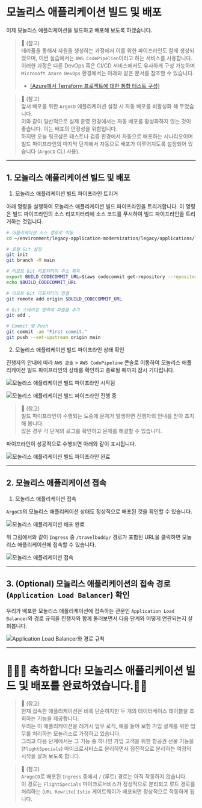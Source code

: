 # 모놀리스 애플리케이션 빌드 및 배포

이제 모놀리스 애플리케이션을 빌드하고 배포해 보도록 하겠습니다.

> 📕 (참고) <br>
> 테라폼을 통해서 자원을 생성하는 과정에서 이를 위한 파이프라인도 함께 생성되었으며, 이번 실습에서는 `AWS CodePipelien`이라고 하는 서비스를 사용합니다.<br>
> 이러한 과정은 다른 DevOps 혹은 CI/CD 서비스에서도 유사하게 구성 가능하며 `Microsoft Azure DevOps` 환경에서는 아래와 같은 문서를 참조할 수 있습니다. <br>
> - [[Azure에서 Terraform 프로젝트에 대한 통합 테스트 구성]](https://learn.microsoft.com/ko-kr/azure/developer/terraform/best-practices-integration-testing)

> 📕 (참고)<br>
> 앞서 배포를 위한 `ArgoCD` 애플리케이션 설정 시 자동 배포를 비활성화 해 두었습니다.<br>
> 이와 같이 일반적으로 실제 운영 환경에서는 자동 배포를 활성화하지 않는 것이 좋습니다. 이는 배포의 안정성을 위함입니다.<br>
> 하지만 오늘 워크샵은 테스트나 검증 환경에서 자동으로 배포하는 시나리오이며 빌드 파이프라인의 마지막 단계에서 자동으로 배포가 이루어지도록 설정되어 있습니다 (`ArgoCD` CLI 사용).

---

## 1. 모놀리스 애플리케이션 빌드 및 배포

1. 모놀리스 애플리케이션 빌드 파이프라인 트리거

아래 명령을 실행하여 모놀리스 애플리케이션 빌드 파이프라인을 트리거합니다. 이 명령은 빌드 파이프라인의 소스 리포지터리에 소스 코드를 푸시하여 빌드 파이프라인을 트리거하는 것입니다.

```bash
# 어플리케이션 소스 경로로 이동
cd ~/environment/legacy-application-modernization/legacy/applications/TravelBuddy/build/

# 로컬 Git 설정
git init
git branch -M main

# 리모트 Git 리포지터리 주소 획득
export BUILD_CODECOMMIT_URL=$(aws codecommit get-repository --repository-name hotelspecials-application --region ap-northeast-2 | grep -o '"cloneUrlHttp": "[^"]*'|grep -o '[^"]*$')
echo $BUILD_CODECOMMIT_URL

# 리모트 Git 리포지터리 연결
git remote add origin $BUILD_CODECOMMIT_URL

# Git 스테이징 영역에 파일을 추가
git add .

# Commit 및 Push
git commit -am "First commit."
git push --set-upstream origin main
```

2. 모놀리스 애플리케이션 빌드 파이프라인 상태 확인

진행자의 안내에 따라 `AWS 콘솔` > `AWS CodePipeline` 콘솔로 이동하여 모놀리스 애플리케이션 빌드 파이프라인의 상태를 확인하고 종료될 때까지 잠시 기다립니다.

![모놀리스 애플리케이션 빌드 파이프라인 시작됨](../../images/Monolith/Monolith-Application-Build-Pipeline-Triggered.png)

![모놀리스 애플리케이션 빌드 파이프라인 진행 중](../../images/Monolith/Monolith-Application-Build-Pipeline-in-Progress.png)

> 📌 (참고)<br>
> 빌드 파이프라인이 수행되는 도중에 문제가 발생하면 진행자의 안내를 받아 조치해 봅니다.<br>
> 많은 경우 각 단계의 로그를 확인하고 문제를 해결할 수 있습니다.

파이프라인이 성공적으로 수행되면 아래와 같이 표시됩니다.

![모놀리스 애플리케이션 빌드 파이프라인 완료](../../images/Monolith/Monolith-Application-Build-Pipeline-Completed.png)

---

## 2. 모놀리스 애플리케이션 접속

1. 모놀리스 애플리케이션 접속

`ArgoCD`의 모놀리스 애플리케이션 상태도 정상적으로 배포된 것을 확인할 수 있습니다.

![모놀리스 애플리케이션 배포 완료](../../images/Monolith/Monolith-Application-Deployed-in-ArogoCD.png)

위 그림에서와 같이 `Ingress` 중 `/travelbuddy/` 경로가 포함된 URL을 클릭하면 모놀리스 애플리케이션에 접속할 수 있습니다.

![모놀리스 애플리케이션 접속](../../images/Monolith/Monolith-Application-Access.png)

---

## 3. (Optional) 모놀리스 애플리케이션의 접속 경로 (`Application Load Balancer`) 확인

우리가 배포한 모놀리스 애플리케이션에 접속하는 관문인 `Application Load Balancer`와 경로 규칙을 진행자와 함께 둘러보면서 다음 단계와 어떻게 연관되는지 살펴봅니다.

![Application Load Balancer와 경로 규칙](../../images/Monolith/Monolith-Application-ALB-Path.png)

---

# 🎊🎊🎊 축하합니다! 모놀리스 애플리케이션 빌드 및 배포를 완료하였습니다.🎊🎊

> 📕 (참고)<br>
> 현재 접속한 애플리케이션은 비록 단순하지만 두 개의 데이터베이스 테이블을 조회하는 기능을 제공합니다.<br>
> 우리는 이 애플리케이션을 레거시 업무 로직, 예를 들어 보험 가입 설계를 위한 업무를 처리하는 모놀리스로 가정하고 있습니다.<br>
> 그리고 다음 단계에서는 그 기능 중 하나인 가입 고객을 위한 항공권 선물 기능을 (`FlightSpecials`) 마이크로서비스로 분리하면서 점진적으로 분리하는 여정의 시작을 살펴 보도록 합니다.

> 📕 (참고)<br>
> `ArogoCD`로 배포된 `Ingress` 중에서 `/` (루트) 경로는 아직 작동하지 않습니다.<br>
> 이 경로는 `FlightSpecials` 마이크로서비스가 정상적으로 분리되고 루트 경로를 처리하는 (`URL Rewrite`) `Istio` 게이트웨이가 배포되면 정상적으로 작동하게 됩니다.
